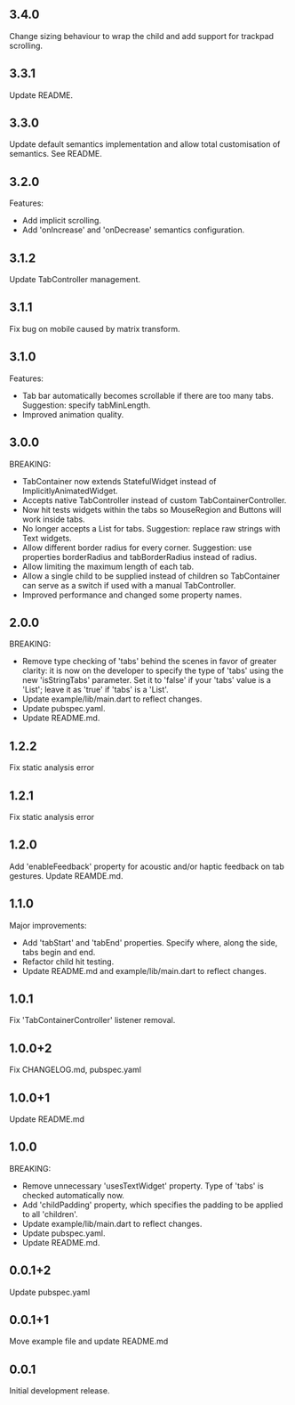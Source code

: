 ## 3.4.0

Change sizing behaviour to wrap the child and add support for trackpad scrolling.

## 3.3.1

Update README.

## 3.3.0

Update default semantics implementation and allow total customisation of semantics. See README.

## 3.2.0

Features:
 - Add implicit scrolling.
 - Add 'onIncrease' and 'onDecrease' semantics configuration.

## 3.1.2

Update TabController management.

## 3.1.1

Fix bug on mobile caused by matrix transform.

## 3.1.0

Features:
 - Tab bar automatically becomes scrollable if there are too many tabs. Suggestion: specify tabMinLength.
 - Improved animation quality.

## 3.0.0

BREAKING:
 - TabContainer now extends StatefulWidget instead of ImplicitlyAnimatedWidget.
 - Accepts native TabController instead of custom TabContainerController.
 - Now hit tests widgets within the tabs so MouseRegion and Buttons will work inside tabs.
 - No longer accepts a List<String> for tabs. Suggestion: replace raw strings with Text widgets.
 - Allow different border radius for every corner. Suggestion: use properties borderRadius and
tabBorderRadius instead of radius.
 - Allow limiting the maximum length of each tab.
 - Allow a single child to be supplied instead of children so TabContainer can serve as a switch
if used with a manual TabController.
 - Improved performance and changed some property names.

## 2.0.0

BREAKING:
 - Remove type checking of 'tabs' behind the scenes in favor of greater clarity: it is now on the 
developer to specify the type of 'tabs' using the new 'isStringTabs' parameter. Set it to 'false' 
if your 'tabs' value is a 'List<Widget>'; leave it as 'true' if 'tabs' is a 'List<String>'.
 - Update example/lib/main.dart to reflect changes.
 - Update pubspec.yaml.
 - Update README.md.

## 1.2.2

Fix static analysis error

## 1.2.1

Fix static analysis error

## 1.2.0

Add 'enableFeedback' property for acoustic and/or haptic feedback on tab gestures.
Update REAMDE.md.

## 1.1.0

Major improvements:
 - Add 'tabStart' and 'tabEnd' properties. Specify where, along the side, tabs begin and end.
 - Refactor child hit testing.
 - Update README.md and example/lib/main.dart to reflect changes.

## 1.0.1

Fix 'TabContainerController' listener removal.

## 1.0.0+2

Fix CHANGELOG.md, pubspec.yaml

## 1.0.0+1

Update README.md

## 1.0.0

BREAKING:
 - Remove unnecessary 'usesTextWidget' property. Type of 'tabs' is checked automatically now.
 - Add 'childPadding' property, which specifies the padding to be applied to all 'children'.
 - Update example/lib/main.dart to reflect changes.
 - Update pubspec.yaml.
 - Update README.md.

## 0.0.1+2

Update pubspec.yaml

## 0.0.1+1

Move example file and update README.md

## 0.0.1

Initial development release.